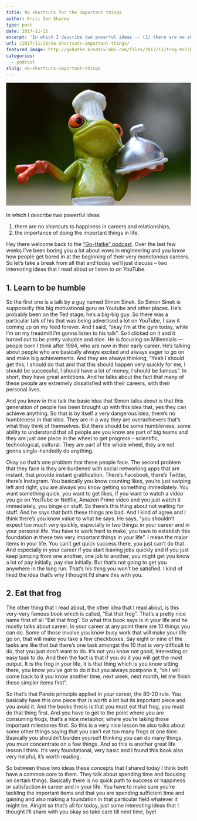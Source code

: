 ```yaml
---
title: No shortcuts for the important things
author: Kriti Sen Sharma
type: post
date: 2017-11-16
excerpt: 'In which I describe two powerful ideas -- (1) there are no shortcuts to happiness in careers and relationships, (2) the importance of doing the important things in life.'
url: /2017/11/16/no-shortcuts-important-things/
featured_image: http://gohatke.kreativlabs.com/files/2017/11/frog-927768_1920.jpg
categories:
  - podcast
slulg: no-shortcuts-important-things
---
```


![Eat that frog](../../images/2017/11/frog-927768_1920.jpg)

In which I describe two powerful ideas

  1. there are no shortcuts to happiness in careers and relationships,
  2. the importance of doing the important things in life.



Hey there welcome back to the [“Go-Hatke” podcast][1]. Over the last few weeks I&#8217;ve been boring you a lot about vows in engineering and you know how people get bored in at the beginning of their very monotonous careers. So let&#8217;s take a break from all that and today we’ll just discuss &#8211; two interesting ideas that I read about or listen to on YouTube.

## 1. Learn to be humble

So the first one is a talk by a guy named Simon Sinek. So Simon Sinek is supposedly this big motivational guru on Youtube and other places. He&#8217;s probably been on the Ted stage; he&#8217;s a big-big guy. So there was a particular talk of his that was being advertised a lot on YouTube, I saw it coming up on my feed forever. And I said, “okay I&#8217;m at the gym today, while I&#8217;m on my treadmill I&#8217;m gonna listen to his talk”. So I clicked on it and it turned out to be pretty valuable and nice. He is focusing on Millennials &#8212; people born I think after 1984, who are now in their early career. He&#8217;s talking about people who are basically always excited and always eager to go on and make big achievements. And they are always thinking, “Yeah I should get this, I should do that and that this should happen very quickly for me, I should be successful, I should have a lot of money, I should be famous”. In short, they have great ambitions. And he talks about the fact that many of these people are extremely dissatisfied with their careers, with their personal lives.

And you know in this talk the basic idea that Simon talks about is that this generation of people has been brought up with this idea that, yes they can achieve anything. So that is by itself a very dangerous idea, there&#8217;s no humbleness in that idea. They are in a way they are overachievers that&#8217;s what they think of themselves. But there should be some humbleness, some ability to understand that all people are you know are part of big teams and they are just one piece in the wheel to get progress – scientific, technological, cultural. They are part of the whole wheel, they are not gonna single-handedly do anything.

Okay so that&#8217;s one problem that these people face. The second problem that they face is they are burdened with social networking apps that are instant, that provide instant gratification. There&#8217;s Facebook, there&#8217;s Twitter, there&#8217;s Instagram. You basically you know counting likes, you&#8217;re just swiping left and right, you are always you know getting something immediately. You want something quick, you want to get likes, if you want to watch a video you go on YouTube or Netflix, Amazon Prime video and you just watch it immediately, you binge on stuff. So there&#8217;s this thing about not waiting for stuff. And he says that both these things are bad. And I kind of agree and I think there&#8217;s you know value to what he says. He says, “you shouldn’t expect too much very quickly, especially in two things: in your career and in your personal life. You have to work hard to make, you have to establish this foundation in these two very important things in your life”. I mean the major items in your life. You can&#8217;t get quick success there, you just can&#8217;t do that. And especially in your career if you start leaving jobs quickly and if you just keep jumping from one another, one job to another, you might get you know a lot of pay initially, pay rise initially. But that&#8217;s not going to get you anywhere in the long run. That&#8217;s his thing you won&#8217;t be satisfied. I kind of liked the idea that&#8217;s why I thought I&#8217;d share this with you.

## 2. Eat that frog

The other thing that I read about, the other idea that I read about, is this very-very famous book which is called, “Eat that frog”. That&#8217;s a pretty nice name first of all “Eat that frog”. So what this book says is in your life and he mostly talks about career. In your career at any point there are 10 things you can do. Some of those involve you know busy work that will make your life go on, that will make you take a few checkboxes. Say eight or nine of the tasks are like that but there&#8217;s one task amongst the 10 that is very difficult to do, that you just don&#8217;t want to do. It&#8217;s not you know not good, interesting or easy task to do. And then the fact is that if you do it you will get the most output. It is the frog in your life, it is that thing which is you know sitting there, you know you&#8217;ve got to do it but you always postpone it, “oh I will come back to it you know another time, next week, next month, let me finish these simpler items first”.

So that&#8217;s that Pareto principle applied in your career, the 80-20 rule. You basically have this one piece that is worth a lot but its important piece and you avoid it. And the books thesis is that you must eat that frog, you must do that thing first. And you have to get to the point where you are consuming frogs, that&#8217;s a nice metaphor, where you&#8217;re taking those important milestones first. So this is a very nice lesson he also talks about some other things saying that you can&#8217;t eat too many frogs at one time. Basically you shouldn&#8217;t burden yourself thinking you can do many things, you must concentrate on a few things. And so this is another great life lesson I think. It&#8217;s very foundational, very basic and I found this book also very helpful, it&#8217;s worth reading.

So between these two ideas these concepts that I shared today I think both have a common core to them. They talk about spending time and focusing on certain things. Basically there is no quick path to success or happiness or satisfaction in career and in your life. You have to make sure you&#8217;re tackling the important items and that you are spending sufficient time and gaining and also making a foundation in that particular field whatever it might be. Alright so that&#8217;s all for today, just some interesting ideas that I thought I&#8217;ll share with you okay so take care till next time, bye!

 [1]: http://gounconventional.com/category/podcast-2/
